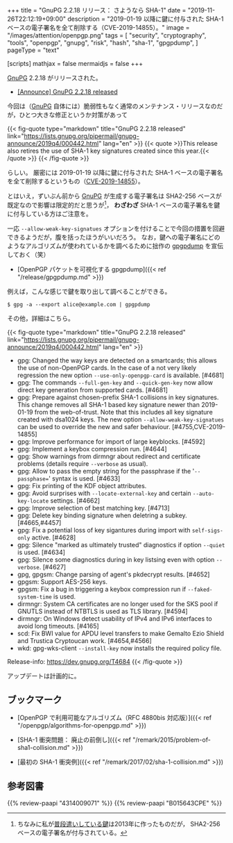 +++
title = "GnuPG 2.2.18 リリース： さようなら SHA-1"
date =  "2019-11-26T22:12:19+09:00"
description = "2019-01-19 以降に鍵に付与された SHA-1 ベースの電子署名を全て削除する（CVE-2019-14855）。"
image = "/images/attention/openpgp.png"
tags = [
  "security",
  "cryptography",
  "tools",
  "openpgp",
  "gnupg",
  "risk",
  "hash",
  "sha-1",
  "gpgpdump",
]
pageType = "text"

[scripts]
  mathjax = false
  mermaidjs = false
+++

[GnuPG] 2.2.18 がリリースされた。

- [[Announce] GnuPG 2.2.18 released](https://lists.gnupg.org/pipermail/gnupg-announce/2019q4/000442.html)

今回は（[GnuPG] 自体には）脆弱性もなく通常のメンテナンス・リリースなのだが，ひとつ大きな修正というか対策があって

{{< fig-quote type="markdown" title="GnuPG 2.2.18 released" link="https://lists.gnupg.org/pipermail/gnupg-announce/2019q4/000442.html" lang="en" >}}
{{< quote >}}This release also retires the use of SHA-1 key signatures created since this year.{{< /quote >}}
{{< /fig-quote >}}

らしい。
厳密には 2019-01-19 以降に鍵に付与された SHA-1 ベースの電子署名を全て削除するというもの（[CVE-2019-14855](https://nvd.nist.gov/vuln/detail/CVE-2019-14855)）。

とはいえ，ずいぶん前から [GnuPG] が生成する電子署名は SHA2-256 ベースが既定なので影響は限定的だと思うが[^sig1]， **わざわざ** SHA-1 ベースの電子署名を鍵に付与している方はご注意を。

[^sig1]: ちなみに私が[普段遣いしている鍵](https://baldanders.info/pubkeys/ "OpenPGP 公開鍵リスト")は2013年に作ったものだが， SHA2-256 ベースの電子署名が付与されている。

一応 `--allow-weak-key-signatues` オプションを付けることで今回の措置を回避できるようだが，腹を括ったほうがいいだろう。
なお，鍵への電子署名にどのようなアルゴリズムが使われているかを調べるために拙作の [gpgpdump] を宣伝しておく（笑）

- [OpenPGP パケットを可視化する gpgpdump]({{< ref "/release/gpgpdump.md" >}})

例えば，こんな感じで鍵を取り出して調べることができる。

```text
$ gpg -a --export alice@example.com | gpgpdump
```

その他，詳細はこちら。

{{< fig-quote type="markdown" title="GnuPG 2.2.18 released" link="https://lists.gnupg.org/pipermail/gnupg-announce/2019q4/000442.html" lang="en" >}}
* gpg: Changed the way keys are detected on a smartcards; this allows the use of non-OpenPGP cards.  In the case of a not very likely regression the new option `--use-only-openpgp-card` is available.  [#4681]
* gpg: The commands `--full-gen-key` and `--quick-gen-key` now allow direct key generation from supported cards.  [#4681]
* gpg: Prepare against chosen-prefix SHA-1 collisions in key signatures.  This change removes all SHA-1 based key signature newer than 2019-01-19 from the web-of-trust.  Note that this includes all key signature created with dsa1024 keys.  The new option `--allow-weak-key-signatues` can be used to override the new and safer behaviour.  [#4755,CVE-2019-14855]
* gpg: Improve performance for import of large keyblocks.  [#4592]
* gpg: Implement a keybox compression run.  [#4644]
* gpg: Show warnings from dirmngr about redirect and certificate problems (details require `--verbose` as usual).
* gpg: Allow to pass the empty string for the passphrase if the '`--passphase=`' syntax is used.  [#4633]
* gpg: Fix printing of the KDF object attributes.
* gpg: Avoid surprises with `--locate-external-key` and certain `--auto-key-locate` settings.  [#4662]
* gpg: Improve selection of best matching key.  [#4713]
* gpg: Delete key binding signature when deletring a subkey.  [#4665,#4457]
* gpg: Fix a potential loss of key sigantures during import with `self-sigs-only` active.  [#4628]
* gpg: Silence "marked as ultimately trusted" diagnostics if option `--quiet` is used.  [#4634]
* gpg: Silence some diagnostics during in key listsing even with option `--verbose`.  [#4627]
* gpg, gpgsm: Change parsing of agent's pkdecrypt results.  [#4652]
* gpgsm: Support AES-256 keys.
* gpgsm: Fix a bug in triggering a keybox compression run if `--faked-system-time` is used.
* dirmngr: System CA certificates are no longer used for the SKS pool if GNUTLS instead of NTBTLS is used as TLS library.  [#4594]
* dirmngr: On Windows detect usability of IPv4 and IPv6 interfaces to avoid long timeouts.  [#4165]
* scd: Fix BWI value for APDU level transfers to make Gemalto Ezio Shield and Trustica Cryptoucan work.  [#4654,#4566]
* wkd: gpg-wks-client `--install-key` now installs the required policy file.

Release-info: https://dev.gnupg.org/T4684
{{< /fig-quote >}}

アップデートは計画的に。

## ブックマーク

- [OpenPGP で利用可能なアルゴリズム（RFC 4880bis 対応版）]({{< ref "/openpgp/algorithms-for-openpgp.md" >}})

- [SHA-1 衝突問題： 廃止の前倒し]({{< ref "/remark/2015/problem-of-sha1-collision.md" >}})
- [最初の SHA-1 衝突例]({{< ref "/remark/2017/02/sha-1-collision.md" >}})

[GnuPG]: https://gnupg.org/ "The GNU Privacy Guard"
[gpgpdump]: https://github.com/spiegel-im-spiegel/gpgpdump "spiegel-im-spiegel/gpgpdump: OpenPGP packet visualizer"

## 参考図書

{{% review-paapi "4314009071" %}} <!-- 暗号化 プライバシーを救った反乱者たち -->
{{% review-paapi "B015643CPE" %}} <!-- 暗号技術入門 第3版 -->

